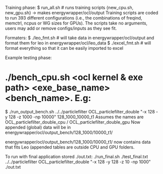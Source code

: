 Training phase:
$ run_all.sh # runs training scripts {new_cpu.sh, new_gpu.sh} -> makes energywrapper/ocl/output
Training scripts are coded to run 393 different configurations (i.e., the combinations of freqind, memctrl, ncpus or WG sizes for GPUs).
The scripts take no arguments, users may add or remove configs/inputs as they see fit.

Formaters:
$ ./leo_fmt.sh # will take data in energywrapper/ocl/output and format them for leo in energywrapper/ocl/leo_data
$ ./excel_fmt.sh # will format everything so that it can be easily imported to excel

Example testing phase:
# ./bench_cpu.sh <ocl kernel & exe path> <exe_base_name> <exe argument> <bench_name>. E.g:
$ ./run_output_bench.sh ../../particlefilter OCL_particlefilter_double "-x 128 -y 128 -z 1000 -np 10000" 128_1000_10000_t1
Assumes the names are OCL_particlefilter_double_cpu / OCL_particlefilter_double_gpu
Now appended (global) data will be in energywrapper/ocl/output_bench/128_1000/10000_t1/

energywrapper/ocl/output_bench/128_1000/10000_t1/ now contains data that fits Leo (appended tables are outside CPU and GPU folders.

To run with final application stored ./out.txt:
./run_final.sh ./test_final.txt ../../particlefilter OCL_particlefilter_double "-x 128 -y 128 -z 10 -np 1000" ./out.txt
